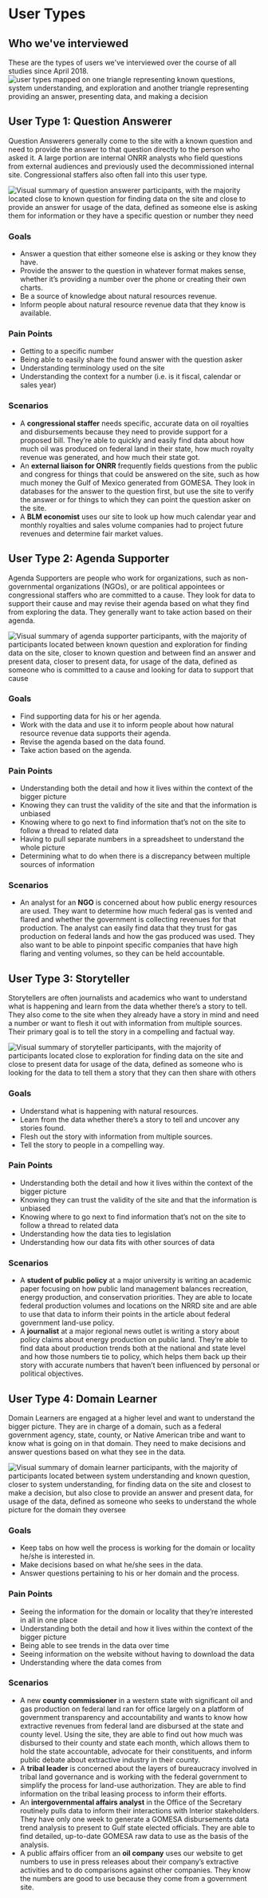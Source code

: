 # User Types
## Who we've interviewed
These are the types of users we've interviewed over the course of all studies since April 2018. 
![user types mapped on one triangle representing known questions, system understanding, and exploration and another triangle representing providing an answer, presenting data, and making a decision](https://github.com/ONRR/doi-extractives-data/blob/research/research/00_UserTypes/AllUsers.PNG)

## User Type 1: Question Answerer
Question Answerers generally come to the site with a known question and need to provide the answer to that question directly to the person who asked it. A large portion are internal ONRR analysts who field questions from external audiences and previously used the decommissioned internal site. Congressional staffers also often fall into this user type.

![Visual summary of question answerer participants, with the majority located close to known question for finding data on the site and close to provide an answer for usage of the data, defined as someone else is asking them for information or they have a specific question or number they need](https://github.com/ONRR/doi-extractives-data/blob/research/research/00_UserTypes/QuestionAnswerers.PNG)

### Goals 
* Answer a question that either someone else is asking or they know they have.
* Provide the answer to the question in whatever format makes sense, whether it’s providing a number over the phone or creating their own charts.
* Be a source of knowledge about natural resources revenue.
* Inform people about natural resource revenue data that they know is available.

### Pain Points
* Getting to a specific number
* Being able to easily share the found answer with the question asker
* Understanding terminology used on the site
* Understanding the context for a number (i.e. is it fiscal, calendar or sales year)

### Scenarios
* A **congressional staffer** needs specific, accurate data on oil royalties and disbursements because they need to provide support for a proposed bill. They’re able to quickly and easily find data about how much oil was produced on federal land in their state, how much royalty revenue was generated, and how much their state got.
* An **external liaison for ONRR** frequently fields questions from the public and congress for things that could be answered on the site, such as how much money the Gulf of Mexico generated from GOMESA. They look in databases for the answer to the question first, but use the site to verify the answer or for things to which they can point the question asker on the site.
* A **BLM economist** uses our site to look up how much calendar year and monthly royalties and sales volume companies had to project future revenues and determine fair market values. 

## User Type 2: Agenda Supporter
Agenda Supporters are people who work for organizations, such as non-governmental organizations (NGOs), or are political appointees or congressional staffers who are committed to a cause. They look for data to support their cause and may revise their agenda based on what they find from exploring the data. They generally want to take action based on their agenda.

![Visual summary of agenda supporter participants, with the majority of participants located between known question and exploration for finding data on the site, closer to known question and between find an answer and present data, closer to present data, for usage of the data, defined as someone who is committed to a cause and looking for data to support that cause](https://github.com/ONRR/doi-extractives-data/blob/research/research/00_UserTypes/AgendaSupporters.PNG)
### Goals 
* Find supporting data for his or her agenda.
* Work with the data and use it to inform people about how natural resource revenue data supports their agenda.
* Revise the agenda based on the data found.
* Take action based on the agenda.

### Pain Points
* Understanding both the detail and how it lives within the context of the bigger picture
* Knowing they can trust the validity of the site and that the information is unbiased
* Knowing where to go next to find information that’s not on the site to follow a thread to related data
* Having to pull separate numbers in a spreadsheet to understand the whole picture
* Determining what to do when there is a discrepancy between multiple sources of information

### Scenarios
* An analyst for an **NGO** is concerned about  how public energy resources are used. They want to determine how much federal gas is vented and flared and whether the government is collecting revenues for that production. The analyst can easily find data that they trust for gas production on federal lands and how the gas produced was used. They also want to be able to pinpoint specific companies that have high flaring and venting volumes, so they can be held accountable.

## User Type 3: Storyteller
Storytellers are often journalists and academics who want to understand what is happening and learn from the data whether there’s a story to tell. They also come to the site when they already have a story in mind and need a number or want to flesh it out with information from multiple sources. Their primary goal is to tell the story in a compelling and factual way.

![Visual summary of storyteller participants, with the majority of participants located close to exploration for finding data on the site and close to present data for usage of the data, defined as someone who is looking for the data to tell them a story that they can then share with others](https://github.com/ONRR/doi-extractives-data/blob/research/research/00_UserTypes/Storytellers.PNG)

### Goals 
* Understand what is happening with natural resources.
* Learn from the data whether there’s a story to tell and uncover any stories found.
* Flesh out the story with information from multiple sources.
* Tell the story to people in a compelling way.

### Pain Points
* Understanding both the detail and how it lives within the context of the bigger picture
* Knowing they can trust the validity of the site and that the information is unbiased
* Knowing where to go next to find information that’s not on the site to follow a thread to related data
* Understanding how the data ties to legislation
* Understanding how our data fits with other sources of data

### Scenarios
* A **student of public policy** at a major university is writing an academic paper focusing on how public land management balances recreation, energy production, and conservation priorities. They are able to locate federal production volumes and locations on the NRRD site and are able to use that data to inform their points in the article about federal government land-use policy.
* A **journalist** at a major regional news outlet is writing a story about policy claims about energy production on public land. They’re able to find data about production trends both at the national and state level and how those numbers tie to policy, which helps them back up their story with accurate numbers that haven’t been influenced by personal or political objectives.

## User Type 4: Domain Learner
Domain Learners are engaged at a higher level and want to understand the bigger picture. They are in charge of a domain, such as a federal government agency, state, county, or Native American tribe and want to know what is going on in that domain. They need to make decisions and answer questions based on what they see in the data.

![Visual summary of domain learner participants, with the majority of participants located between system understanding and known question, closer to system understanding, for finding data on the site and closest to make a decision, but also close to provide an answer and present data, for usage of the data, defined as someone who seeks to understand the whole picture for the domain they oversee](https://github.com/ONRR/doi-extractives-data/blob/research/research/00_UserTypes/DomainLearners.PNG)

### Goals 
* Keep tabs on how well the process is working for the domain or locality he/she is interested in.
* Make decisions based on what he/she sees in the data.
* Answer questions pertaining to his or her domain and the process.

### Pain Points
* Seeing the information for the domain or locality that they’re interested in all in one place
* Understanding both the detail and how it lives within the context of the bigger picture
* Being able to see trends in the data over time
* Seeing information on the website without having to download the data
* Understanding where the data comes from

### Scenarios
* A new **county commissioner** in a western state with significant oil and gas production on federal land ran for office largely on a platform of government transparency and accountability and wants to know how extractive revenues from federal land are disbursed at the state and county level. Using the site, they are able to find out how much was disbursed to their county and state each month, which allows them to hold the state accountable, advocate for their constituents, and inform public debate about extractive industry in their county.
* A **tribal leader** is concerned about the layers of bureaucracy involved in tribal land governance and is working with the federal government to simplify the process for land-use authorization. They are able to find information on the tribal leasing process to inform their efforts.
* An **intergovernmental affairs analyst** in the Office of the Secretary routinely pulls data to inform their interactions with Interior stakeholders. They have only one week to generate a GOMESA disbursements data trend analysis to present to Gulf state elected officials. They are able to find detailed, up-to-date GOMESA raw data to use as the basis of the analysis.
* A public affairs officer from an **oil company** uses our website to get numbers to use in press releases about their company’s extractive activities and to do comparisons against other companies.  They know the numbers are good to use because they come from a government site.





